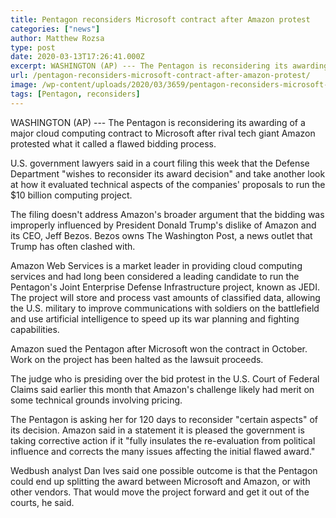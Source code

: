 ```yaml
---
title: Pentagon reconsiders Microsoft contract after Amazon protest
categories: ["news"]
author: Matthew Rozsa
type: post
date: 2020-03-13T17:26:41.000Z
excerpt: WASHINGTON (AP) --- The Pentagon is reconsidering its awarding of a major cloud computing contract to Microsoft after rival tech giant Amazon protested what it called a flawed bidding process.U.S. government lawyers said in a court filing this week that the Defense Department "wishes to reconsider its award decision" and take another look at how&hellip;
url: /pentagon-reconsiders-microsoft-contract-after-amazon-protest/
image: /wp-content/uploads/2020/03/3659/pentagon-reconsiders-microsoft-contract-after-amazon-protest.jpg
tags: [Pentagon, reconsiders]
---
```


WASHINGTON (AP) --- The Pentagon is reconsidering its awarding of a major cloud computing contract to Microsoft after rival tech giant Amazon protested what it called a flawed bidding process.

U.S. government lawyers said in a court filing this week that the Defense Department "wishes to reconsider its award decision" and take another look at how it evaluated technical aspects of the companies' proposals to run the $10 billion computing project.

The filing doesn't address Amazon's broader argument that the bidding was improperly influenced by President Donald Trump's dislike of Amazon and its CEO, Jeff Bezos. Bezos owns The Washington Post, a news outlet that Trump has often clashed with.

Amazon Web Services is a market leader in providing cloud computing services and had long been considered a leading candidate to run the Pentagon's Joint Enterprise Defense Infrastructure project, known as JEDI. The project will store and process vast amounts of classified data, allowing the U.S. military to improve communications with soldiers on the battlefield and use artificial intelligence to speed up its war planning and fighting capabilities.

Amazon sued the Pentagon after Microsoft won the contract in October. Work on the project has been halted as the lawsuit proceeds.

The judge who is presiding over the bid protest in the U.S. Court of Federal Claims said earlier this month that Amazon's challenge likely had merit on some technical grounds involving pricing.

The Pentagon is asking her for 120 days to reconsider "certain aspects" of its decision. Amazon said in a statement it is pleased the government is taking corrective action if it "fully insulates the re-evaluation from political influence and corrects the many issues affecting the initial flawed award."

Wedbush analyst Dan Ives said one possible outcome is that the Pentagon could end up splitting the award between Microsoft and Amazon, or with other vendors. That would move the project forward and get it out of the courts, he said.
